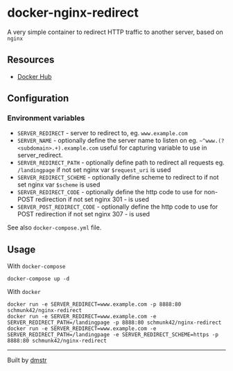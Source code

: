 # docker-nginx-redirect

A very simple container to redirect HTTP traffic to another server, based on `nginx`

## Resources

- [Docker Hub](https://hub.docker.com/r/schmunk42/nginx-redirect/)

## Configuration

### Environment variables

- `SERVER_REDIRECT` - server to redirect to, eg. `www.example.com`
- `SERVER_NAME` - optionally define the server name to listen on eg. `~^www.(?<subdomain>.+).example.com`
   useful for capturing variable to use in server_redirect. 
- `SERVER_REDIRECT_PATH` - optionally define path to redirect all requests eg. `/landingpage`
   if not set nginx var `$request_uri` is used
- `SERVER_REDIRECT_SCHEME` - optionally define scheme to redirect to 
   if not set nginx var `$scheme` is used
- `SERVER_REDIRECT_CODE` - optionally define the http code to use for non-POST redirection
   if not set nginx 301 - is used
- `SERVER_POST_REDIRECT_CODE` - optionally define the http code to use for POST redirection
   if not set nginx 307 - is used

See also `docker-compose.yml` file.

## Usage

With `docker-compose`

    docker-compose up -d
    
With `docker`    

    docker run -e SERVER_REDIRECT=www.example.com -p 8888:80 schmunk42/nginx-redirect
    docker run -e SERVER_REDIRECT=www.example.com -e SERVER_REDIRECT_PATH=/landingpage -p 8888:80 schmunk42/nginx-redirect
    docker run -e SERVER_REDIRECT=www.example.com -e SERVER_REDIRECT_PATH=/landingpage -e SERVER_REDIRECT_SCHEME=https -p 8888:80 schmunk42/nginx-redirect

---

Built by [dmstr](http://diemeisterei.de)
